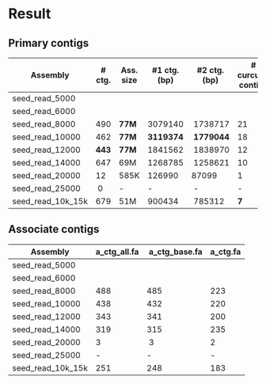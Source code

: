 # Result

## Primary contigs

| Assembly | # ctg. | Ass. size | #1 ctg. (bp) | #2 ctg. (bp) | # curcular contigs | chimers_nodes |
|----------|--------|-----------|--------------|--------------|--------------------|---------------|
| seed_read_5000 |
| seed_read_6000 |
| seed_read_8000 | 490 | **77M** | 3079140 | 1738717 | 21 | 884 |
| seed_read_10000 | 462 | **77M** | **3119374** | **1779044** | 18 | 638 |
| seed_read_12000 | **443** | **77M** | 1841562 | 1838970 | 12 | **466** |
| seed_read_14000 | 647 | 69M | 1268785 | 1258621 | 10 | 792 |
| seed_read_20000 | 12 | 585K | 126990 | 87099 | 1 | 0 |
| seed_read_25000 | 0  | -    | -      | -     | - | - |
| seed_read_10k_15k | 679 | 51M | 900434 | 785312 | **7** | 832 |

## Associate contigs

| Assembly | a_ctg_all.fa | a_ctg_base.fa | a_ctg.fa |
|----------|--------------|---------------|----------|
| seed_read_5000 | 
| seed_read_6000 |
| seed_read_8000 | 488  | 485 | 223 |
| seed_read_10000 | 438 | 432 | 220 |
| seed_read_12000 | 343 | 341 | 200 |
| seed_read_14000 | 319 | 315 | 235 |
| seed_read_20000 | 3   | 3   | 2   |
| seed_read_25000 | -   | -   | -   |
| seed_read_10k_15k | 251 | 248 | 183 |
